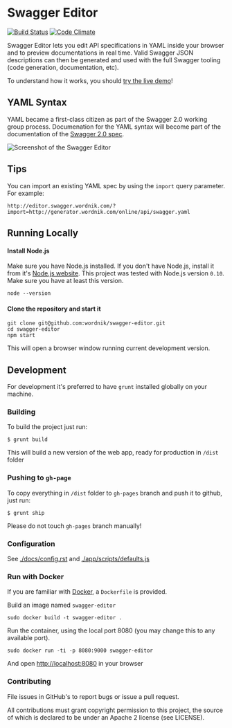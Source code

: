 # Swagger Editor

[![Build Status](https://travis-ci.org/wordnik/swagger-editor.svg)](https://travis-ci.org/wordnik/swagger-editor)
[![Code Climate](https://codeclimate.com/github/wordnik/swagger-editor/badges/gpa.svg)](https://codeclimate.com/github/wordnik/swagger-editor)

Swagger Editor lets you edit API specifications in YAML inside your browser and to preview documentations in real time.
Valid Swagger JSON descriptions can then be generated and used with the full Swagger tooling (code generation, documentation, etc).

To understand how it works, you should [try the live demo](http://wordnik.github.io/swagger-editor)!

## YAML Syntax
YAML became a first-class citizen as part of the Swagger 2.0 working group process. Documenation for the YAML syntax will become part of the documentation of the [Swagger 2.0 spec](https://github.com/reverb/swagger-spec).

![Screenshot of the Swagger Editor](https://raw.githubusercontent.com/wordnik/swagger-editor/master/app/images/swagger-editor2.png "Designing an API with the Swagger Editor")

## Tips
You can import an existing YAML spec by using the `import` query parameter. For example:
```
http://editor.swagger.wordnik.com/?import=http://generator.wordnik.com/online/api/swagger.yaml
```

## Running Locally

#### Install Node.js

Make sure you have Node.js installed. If you don't have Node.js, install it from it's [Node.js website](http://nodejs.org/).
This project was tested with Node.js version `0.10`. Make sure you have at least this version.

```shell
node --version
```

#### Clone the repository and start it

```shell
git clone git@github.com:wordnik/swagger-editor.git
cd swagger-editor
npm start
```

This will open a browser window running current development version.

## Development

For development it's preferred to have `grunt` installed globally on your machine.  

### Building
To build the project just run: 

```
$ grunt build
```
This will build a new version of the web app, ready for production in `/dist` folder

### Pushing to `gh-page`

To copy everything in `/dist` folder to `gh-pages` branch and push it to github, just run:

```
$ grunt ship
```
Please do not touch `gh-pages` branch manually!

###  Configuration
See [./docs/config.rst](./docs/config.rst) and [./app/scripts/defaults.js](defaults.js)

### Run with Docker


If you are familiar with [Docker](https://www.docker.com/), a `Dockerfile` is
provided.

Build an image named `swagger-editor`
```
sudo docker build -t swagger-editor .
```

Run the container, using the local port 8080 (you may change this to any available
port).
```
sudo docker run -ti -p 8080:9000 swagger-editor
```
And open [http://localhost:8080](http://localhost:8080) in your browser

### Contributing
File issues in GitHub's to report bugs or issue a pull request.

All contributions must grant copyright permission to this project, the source of which is declared to be under an Apache 2 license (see LICENSE).
